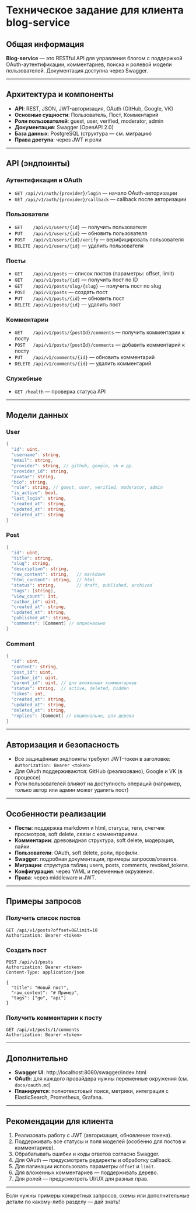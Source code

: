 # Техническое задание для клиента blog-service

## Общая информация

**Blog-service** — это RESTful API для управления блогом с поддержкой OAuth-аутентификации, комментариев, поиска и ролевой модели пользователей. Документация доступна через Swagger.

---

## Архитектура и компоненты

- **API**: REST, JSON, JWT-авторизация, OAuth (GitHub, Google, VK)
- **Основные сущности**: Пользователь, Пост, Комментарий
- **Роли пользователей**: guest, user, verified, moderator, admin
- **Документация**: Swagger (OpenAPI 2.0)
- **База данных**: PostgreSQL (структура — см. миграции)
- **Права доступа**: через JWT и роли

---

## API (эндпоинты)

### Аутентификация и OAuth

- `GET /api/v1/auth/{provider}/login` — начало OAuth-авторизации
- `GET /api/v1/auth/{provider}/callback` — callback после авторизации

### Пользователи

- `GET    /api/v1/users/{id}` — получить пользователя
- `PUT    /api/v1/users/{id}` — обновить пользователя
- `POST   /api/v1/users/{id}/verify` — верифицировать пользователя
- `DELETE /api/v1/users/{id}` — удалить пользователя

### Посты

- `GET    /api/v1/posts` — список постов (параметры: offset, limit)
- `GET    /api/v1/posts/{id}` — получить пост по ID
- `GET    /api/v1/posts/slug/{slug}` — получить пост по slug
- `POST   /api/v1/posts` — создать пост
- `PUT    /api/v1/posts/{id}` — обновить пост
- `DELETE /api/v1/posts/{id}` — удалить пост

### Комментарии

- `GET    /api/v1/posts/{postId}/comments` — получить комментарии к посту
- `POST   /api/v1/posts/{postId}/comments` — добавить комментарий к посту
- `PUT    /api/v1/comments/{id}` — обновить комментарий
- `DELETE /api/v1/comments/{id}` — удалить комментарий

### Служебные

- `GET /health` — проверка статуса API

---

## Модели данных

### User

```go
{
  "id": uint,
  "username": string,
  "email": string,
  "provider": string, // github, google, vk и др.
  "provider_id": string,
  "avatar": string,
  "bio": string,
  "role": string, // guest, user, verified, moderator, admin
  "is_active": bool,
  "last_login": string,
  "created_at": string,
  "updated_at": string,
  "deleted_at": string
}
```

### Post

```go
{
  "id": uint,
  "title": string,
  "slug": string,
  "description": string,
  "raw_content": string,   // markdown
  "html_content": string,  // html
  "status": string,        // draft, published, archived
  "tags": [string],
  "view_count": int,
  "author_id": uint,
  "created_at": string,
  "updated_at": string,
  "published_at": string,
  "comments": [Comment] // опционально
}
```

### Comment

```go
{
  "id": uint,
  "content": string,
  "post_id": uint,
  "author_id": uint,
  "parent_id": uint, // для вложенных комментариев
  "status": string,  // active, deleted, hidden
  "likes": int,
  "created_at": string,
  "updated_at": string,
  "deleted_at": string,
  "replies": [Comment] // опционально, для дерева
}
```

---

## Авторизация и безопасность

- Все защищённые эндпоинты требуют JWT-токен в заголовке:  
  `Authorization: Bearer <token>`
- Для OAuth поддерживаются: GitHub (реализовано), Google и VK (в процессе)
- Роли пользователей влияют на доступность операций (например, только автор или админ может удалять пост)

---

## Особенности реализации

- **Посты**: поддержка markdown и html, статусы, теги, счетчик просмотров, soft delete, связи с комментариями.
- **Комментарии**: древовидная структура, soft delete, модерация, лайки.
- **Пользователи**: OAuth, soft delete, роли, профили.
- **Swagger**: подробная документация, примеры запросов/ответов.
- **Миграции**: структура таблиц users, posts, comments, revoked_tokens.
- **Конфигурация**: через YAML и переменные окружения.
- **Права**: через middleware и JWT.

---

## Примеры запросов

### Получить список постов

```http
GET /api/v1/posts?offset=0&limit=10
Authorization: Bearer <token>
```

### Создать пост

```http
POST /api/v1/posts
Authorization: Bearer <token>
Content-Type: application/json

{
  "title": "Новый пост",
  "raw_content": "# Пример",
  "tags": ["go", "api"]
}
```

### Получить комментарии к посту

```http
GET /api/v1/posts/1/comments
Authorization: Bearer <token>
```

---

## Дополнительно

- **Swagger UI**: http://localhost:8080/swagger/index.html
- **OAuth**: для каждого провайдера нужны переменные окружения (см. `docs/oauth.md`)
- **Планируется**: полнотекстовый поиск, метрики, интеграция с ElasticSearch, Prometheus, Grafana.

---

## Рекомендации для клиента

1. Реализовать работу с JWT (авторизация, обновление токена).
2. Поддерживать все статусы и поля моделей (особенно для постов и комментариев).
3. Обрабатывать ошибки и коды ответов согласно Swagger.
4. Для OAuth — предусмотреть редиректы и обработку callback.
5. Для пагинации использовать параметры `offset` и `limit`.
6. Для вложенных комментариев — поддерживать дерево.
7. Для ролей — предусмотреть UI/UX для разных прав.

---

Если нужны примеры конкретных запросов, схемы или дополнительные детали по какому-либо разделу — дай знать!
